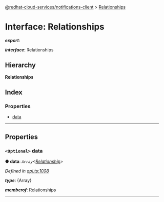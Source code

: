 [@redhat-cloud-services/notifications-client](../README.md) > [Relationships](../interfaces/relationships.md)

# Interface: Relationships

*__export__*: 

*__interface__*: Relationships

## Hierarchy

**Relationships**

## Index

### Properties

* [data](relationships.md#data)

---

## Properties

<a id="data"></a>

### `<Optional>` data

**● data**: *`Array`<[Relationship](relationship.md)>*

*Defined in [api.ts:1008](https://github.com/RedHatInsights/javascript-clients/blob/master/packages/hooks/api.ts#L1008)*

*__type__*: {Array}

*__memberof__*: Relationships

___


